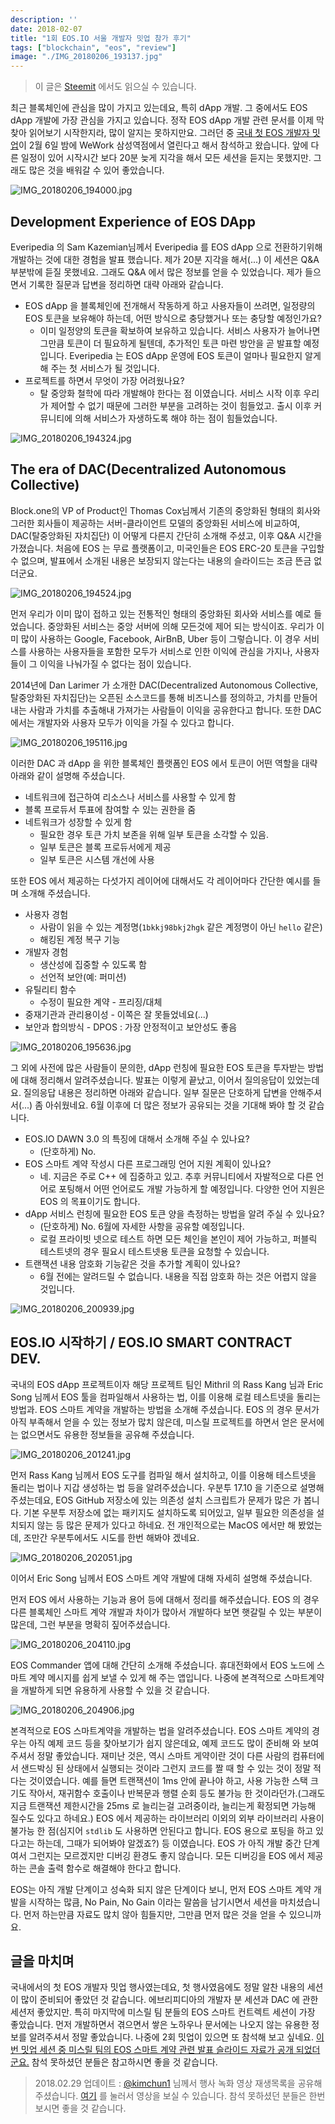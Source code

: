 ```yaml
---
description: ''
date: 2018-02-07
title: "1회 EOS.IO 서울 개발자 밋업 참가 후기"
tags: ["blockchain", "eos", "review"]
image: "./IMG_20180206_193137.jpg"
---
```


> 이 글은 [Steemit](https://steemit.com/kr/@youngbin/1-eos-io) 에서도 읽으실 수 있습니다.

최근 블록체인에 관심을 많이 가지고 있는데요, 특히 dApp 개발. 그 중에서도 EOS dApp 개발에 가장 관심을 가지고 있습니다. 정작 EOS dApp 개발 관련 문서를 이제 막 찾아 읽어보기 시작한지라, 많이 알지는 못하지만요. 그러던 중 [국내 첫 EOS 개발자 밋업](https://www.meetup.com/ko-KR/EOS-Developer-meetup-in-Seoul-Korea/events/247113198/)이 2월 6일 밤에 WeWork 삼성역점에서 열린다고 해서 참석하고 왔습니다. 앞에 다른 일정이 있어 시작시간 보다 20분 늦게 지각을 해서 모든 세션을 듣지는 못했지만. 그래도 많은 것을 배워갈 수 있어 좋았습니다.

![IMG_20180206_194000.jpg](https://sukso96100.github.io/blogimgs/IMG_20180206_194000.jpg)

## Development Experience of EOS DApp
Everipedia 의 Sam Kazemian님께서 Everipedia 를 EOS dApp 으로 전환하기위해 개발하는 것에 대한 경험을 발표 했습니다. 제가 20분 지각을 해서(...) 이 세션은 Q&A 부분밖에 듣질 못했네요. 그래도 Q&A 에서 많은 정보를 얻을 수 있었습니다. 제가 들으면서 기록한 질문과 답변을 정리하면 대략 아래와 같습니다.

- EOS dApp 을 블록체인에 전개해서 작동하게 하고 사용자들이 쓰려면, 일정량의 EOS 토큰을 보유해야 하는데, 어떤 방식으로 충당했거나 또는 충당할 예정인가요?
  - 이미 일정양의 토큰을 확보하여 보유하고 있습니다. 서비스 사용자가 늘어나면 그만큼 토큰이 더 필요하게 될텐데, 추가적인 토큰 마련 방안을 곧 발표할 예정입니다. Everipedia 는 EOS dApp 운영에 EOS 토큰이 얼마나 필요한지 알게 해 주는 첫 서비스가 될 것입니다.
- 프로젝트를 하면서 무엇이 가장 어려웠나요?
  - 탈 중앙화 철학에 따라 개발해야 한다는 점 이였습니다. 서비스 시작 이후 우리가 제어할 수 없기 때문에 그러한 부분을 고려하는 것이 힘들었고. 출시 이후 커뮤니티에 의해 서비스가 자생하도록 해야 하는 점이 힘들었습니다.

![IMG_20180206_194324.jpg](https://sukso96100.github.io/blogimgs/IMG_20180206_194324.jpg)

## The era of DAC(Decentralized Autonomous Collective)
Block.one의 VP of Product인 Thomas Cox님께서 기존의 중앙화된 형태의 회사와 그러한 회사들이 제공하는 서버-클라이언트 모델의 중앙화된 서비스에 비교하여, DAC(탈중앙화된 자치집단) 이 어떻게 다른지 간단히 소개해 주셨고, 이후 Q&A 시간을 가졌습니다. 처음에 EOS 는 무료 플랫폼이고, 미국인들은 EOS ERC-20 토큰을 구입할 수 없으며, 발표에서 소개된 내용은 보장되지 않는다는 내용의 슬라이드는 조금 뜬금 없더군요.

![IMG_20180206_194524.jpg](https://sukso96100.github.io/blogimgs/IMG_20180206_194524.jpg)

먼저 우리가 이미 많이 접하고 있는 전통적인 형태의 중앙화된 회사와 서비스를 예로 들었습니다. 중앙화된 서비스는 중앙 서버에 의해 모든것에 제어 되는 방식이죠. 우리가 이미 많이 사용하는 Google, Facebook, AirBnB, Uber 등이 그렇습니다. 이 경우 서비스를 사용하는 사용자들을 포함한 모두가 서비스로 인한 이익에 관심을 가지나, 사용자들이 그 이익을 나눠가질 수 없다는 점이 있습니다.

2014년에 Dan Larimer 가 소개한 DAC(Decentralized Autonomous Collective, 탈중앙화된 자치집단)는 오픈된 소스코드를 통해 비즈니스를 정의하고, 가치를 만들어 내는 사람과 가치를 추출해내 가져가는 사람들이 이익을 공유한다고 합니다. 또한 DAC 에서는 개발자와 사용자 모두가 이익을 가질 수 있다고 합니다.

![IMG_20180206_195116.jpg](https://sukso96100.github.io/blogimgs/IMG_20180206_195116.jpg)

이러한 DAC 과 dApp 을 위한 블록체인 플랫폼인 EOS 에서 토큰이 어떤 역할을 대략 아래와 같이 설명해 주셨습니다.

- 네트워크에 접근하여 리소스나 서비스를 사용할 수 있게 함
- 블록 프로듀서 투표에 참여할 수 있는 권한을 줌
- 네트워크가 성장할 수 있게 함
  - 필요한 경우 토큰 가치 보존을 위해 일부 토큰을 소각할 수 있음.
  - 일부 토큰은 블록 프로듀서에게 제공
  - 일부 토큰은 시스템 개선에 사용

또한 EOS 에서 제공하는 다섯가지 레이어에 대해서도 각 레이어마다 간단한 예시를 들며 소개해 주셨습니다.

- 사용자 경험
  - 사람이 읽을 수 있는 계정명(`1bkkj98bkj2hgk` 같은 계정명이 아닌 `hello` 같은)
  - 해킹된 계정 복구 기능
- 개발자 경험
  - 생산성에 집중할 수 있도록 함
  - 선언적 보안(예: 퍼미션)
- 유틸리티 함수
  - 수정이 필요한 계약 - 프리징/대체
- 중재기관과 관리용이성 - 이쪽은 잘 못들었네요(...)
- 보안과 합의방식 - DPOS : 가장 안정적이고 보안성도 좋음

![IMG_20180206_195636.jpg](https://sukso96100.github.io/blogimgs/IMG_20180206_195636.jpg)

그 외에 사전에 많은 사람들이 문의한, dApp 런칭에 필요한 EOS 토큰을 투자받는 방법에 대해 정리해서 알려주셨습니다. 발표는 이렇게 끝났고, 이어서 질의응답이 있었는데요. 질의응답 내용은 정리하면 아래와 같습니다. 일부 질문은 단호하게 답변을 안해주셔서(...) 좀 아쉬웠네요. 6월 이후에 더 많은 정보가 공유되는 것을 기대해 봐야 할 것 같습니다.

- EOS.IO DAWN 3.0 의 특징에 대해서 소개해 주실 수 있나요?
  - (단호하게) No.
- EOS 스마트 계약 작성시 다른 프로그래밍 언어 지원 계획이 있나요?
  - 네. 지금은 주로 C++ 에 집중하고 있고. 추후 커뮤니티에서 자발적으로 다른 언어로 포팅해서 어떤 언어로도 개발 가능하게 할 예정입니다. 다양한 언어 지원은 EOS 의 목표이기도 합니다.
- dApp 서비스 런칭에 필요한 EOS 토큰 양을 측정하는 방법을 알려 주실 수 있나요?
  - (단호하게) No. 6월에 자세한 사항을 공유할 예정입니다.
  - 로컬 프라이빗 넷으로 테스트 하면 모든 체인을 본인이 제어 가능하고, 퍼블릭 테스트넷의 경우 필요시 테스트넷용 토큰을 요청할 수 있습니다.
- 트랜잭션 내용 암호화 기능같은 것을 추가할 계획이 있나요?
  - 6월 전에는 알려드릴 수 없습니다. 내용을 직접 암호화 하는 것은 어렵지 않을 것입니다.

![IMG_20180206_200939.jpg](https://sukso96100.github.io/blogimgs/IMG_20180206_200939.jpg)

## EOS.IO 시작하기 / EOS.IO SMART CONTRACT DEV.

국내의 EOS dApp 프로젝트이자 해당 프로젝트 팀인 Mithril 의 Rass Kang 님과 Eric Song 님께서 EOS 툴을 컴파일해서 사용하는 법, 이를 이용해 로컬 테스트넷을 돌리는 방법과. EOS 스마트 계약을 개발하는 방법을 소개해 주셨습니다. EOS 의 경우 문서가 아직 부족해서 얻을 수 있는 정보가 많치 않은데, 미스릴 프로젝트를 하면서 얻은 문서에는 없으면서도 유용한 정보들을 공유해 주셨습니다.

![IMG_20180206_201241.jpg](https://sukso96100.github.io/blogimgs/IMG_20180206_201241.jpg)

먼저 Rass Kang 님께서 EOS 도구를 컴파일 해서 설치하고, 이를 이용해 테스트넷을 돌리는 법이나 지갑 생성하는 법 등을 알려주셨습니다. 우분투 17.10 을 기준으로 설명해 주셨는데요, EOS GitHub 저장소에 있는 의존성 설치 스크립트가 문제가 많은 가 봅니다. 기본 우분투 저장소에 없는 패키지도 설치하도록 되어있고, 일부 필요한 의존성을 설치되지 않는 등 많은 문제가 있다고 하네요. 전 개인적으로는 MacOS 에서만 해 봤었는데, 조만간 우분투에서도 시도를 한번 해봐야 겠네요.

![IMG_20180206_202051.jpg](https://sukso96100.github.io/blogimgs/IMG_20180206_202051.jpg)

이어서 Eric Song 님께서 EOS 스마트 계약 개발에 대해 자세히 설명해 주셨습니다.

먼저 EOS 에서 사용하는 기능과 용어 등에 대해서 정리를 해주셨습니다. EOS 의 경우 다른 블록체인 스마트 계약 개발과 차이가 많아서 개발하다 보면 햇갈릴 수 있는 부분이 많은데, 그런 부분을 명확히 짚어주셨습니다.

![IMG_20180206_204110.jpg](https://sukso96100.github.io/blogimgs/IMG_20180206_204110.jpg)

EOS Commander 앱에 대해 간단히 소개해 주셨습니다. 휴대전화에서 EOS 노드에 스마트 계약 메시지를 쉽게 보낼 수 있게 해 주는 앱입니다. 나중에 본격적으로 스마트계약을 개발하게 되면 유용하게 사용할 수 있을 것 같습니다.

![IMG_20180206_204906.jpg](https://sukso96100.github.io/blogimgs/IMG_20180206_204906.jpg)

본격적으로 EOS 스마트계약을 개발하는 법을 알려주셨습니다. EOS 스마트 계약의 경우는 아직 예제 코드 등을 찾아보기가 쉽지 않은데요, 예제 코드도 많이 준비해 와 보여주셔서 정말 좋았습니다. 재미난 것은, 역시 스마트 게약이란 것이 다른 사람의 컴퓨터에서 샌드박싱 된 상태에서 실행되는 것이라 그런지 코드를 짤 때 할 수 있는 것이 정말 적다는 것이였습니다. 예를 들면 트랜잭션이 1ms 안에 끝나야 하고, 사용 가능한 스택 크기도 작아서, 재귀함수 호출이나 반복문과 행렬 순회 등도 불가능 한 것이라던가.(그래도 지금 트랜잭션 제한시간을 25ms 로 늘리는걸 고려중이라, 늘리는게 확정되면 가능해 질수도 있다고 하네요.) EOS 에서 제공하는 라이브러리 이외의 외부 라이브러리 사용이 불가능 한 점(심지어 `stdlib` 도 사용하면 안된다고 합니다. EOS 용으로 포팅을 하고 있다고는 하는데, 그때가 되어봐야 알겠죠?) 등 이였습니다. EOS 가 아직 개발 중간 단계여서 그런지는 모르겠지만 디버깅 환경도 좋지 않습니다. 모든 디버깅을 EOS 에서 제공하는 콘솔 출력 함수로 해결해야 한다고 합니다.

EOS는 아직 개발 단계이고 성숙화 되지 않은 단계이다 보니, 먼저 EOS 스마트 계약 개발을 시작하는 많큼, No Pain, No Gain 이라는 말씀을 남기시면서 세션을 마치셨습니다. 먼저 하는만큼 자료도 많치 않아 힘들지만, 그만큼 먼저 많은 것을 얻을 수 있으니까요.

## 글을 마치며

국내에서의 첫 EOS 개발자 밋업 행사였는데요, 첫 행사였음에도 정말 알찬 내용의 세션이 많이 준비되어 좋았던 것 같습니다. 에브리피디아의 개발자 분 세션과 DAC 에 관한 세션저 좋았지만. 특히 마지막에 미스릴 팀 분들의 EOS 스마트 컨트렉트 세션이 가장 좋았습니다. 먼저 개발하면서 겪으면서 쌓은 노하우나 문서에는 나오지 않는 유용한 정보를 알려주셔서 정말 좋았습니다. 나중에 2회 밋업이 있으면 또 참석해 보고 싶네요. [이번 밋업 세션 중 미스릴 팀의 EOS 스마트 계약 관련 발표 슬라이드 자료가 공개 되었더군요.](https://www.meetup.com/ko-KR/EOS-Developer-meetup-in-Seoul-Korea/discussions/5381369011634176/?_af_cid=EOS-Developer-meetup-in-Seoul-Korea&_xtd=gatlbWFpbF9jbGlja9oAJDliMDFmYTY5LTFjMWUtNDQ0Zi1hYmZlLTBlM2JmMjI0Nzk2Nw&_af=chapter&https=on) 참석 못하셨던 분들은 참고하시면 좋을 것 같습니다.

> 2018.02.29 업데이트 : [@kimchun1](https://steemit.com/@kimchun1) 님께서 행사 녹화 영상 재생목록을 공유해 주셨습니다. [여기](https://www.youtube.com/playlist?list=PLysThb_HoI_FrcgPoLeabMwQvILeRxU_k) 를 눌러서 영상을 보실 수 있습니다. 참석 못하셨던 분들은 한번 보시면 좋을 것 같습니다. 
